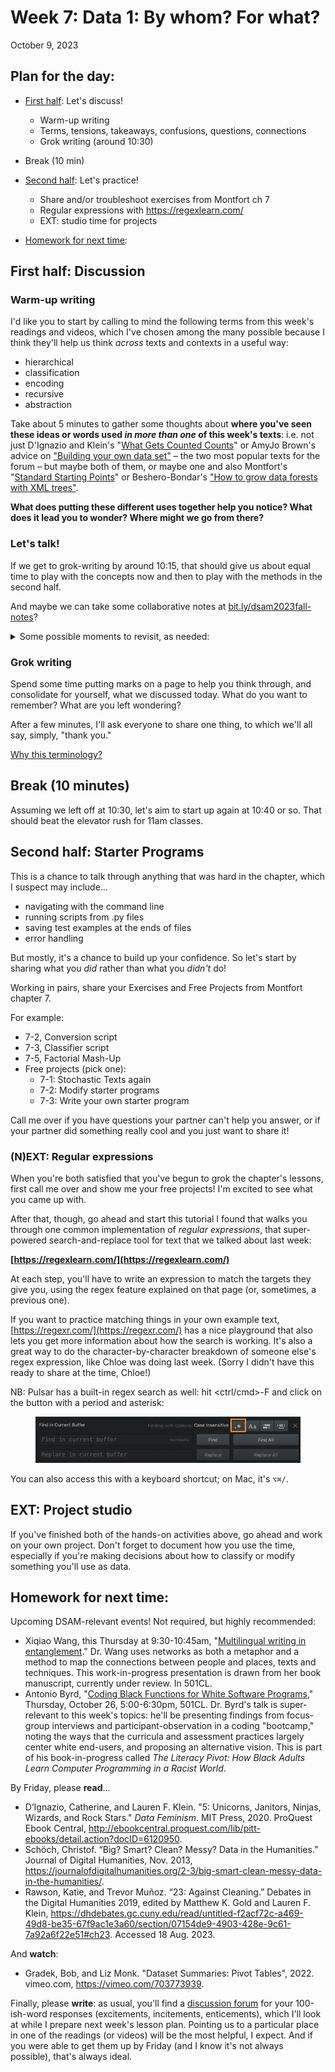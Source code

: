 
# Week 7: Data 1: By whom? For what?
<span class="date">October 9, 2023</span>

## Plan for the day:

* [First half](#first-half): Let's discuss!
    - Warm-up writing
    - Terms, tensions, takeaways, confusions, questions, connections
    - Grok writing (around 10:30)
* Break (10 min)
* [Second half](#second-half): Let's practice!
    - Share and/or troubleshoot exercises from Montfort ch 7
    - Regular expressions with https://regexlearn.com/
    - EXT: studio time for projects


* [Homework for next time](#hw):

<a id="first-half"></a>
## First half: Discussion

### Warm-up writing
I'd like you to start by calling to mind the following terms from this week's readings and videos, which I've chosen among the many possible because I think they'll help us think *across* texts and contexts in a useful way:

* hierarchical
* classification
* encoding
* recursive
* abstraction

Take about 5 minutes to gather some thoughts about **where you've seen these ideas or words used _in more than one_ of this week's texts**: i.e. not just D'Ignazio and Klein's "[What Gets Counted Counts](https://ebookcentral.proquest.com/lib/pitt-ebooks/detail.action?docID=6120950)" or AmyJo Brown's advice on ["Building your own data set"](https://cmu-lib.github.io/dhlg/project-videos/brown/) – the two most popular texts for the forum – but maybe both of them, or maybe one and also Montfort's "[Standard Starting Points](https://mitpress.ublish.com/ebook/epah2e-preview/12629/C1)" or Beshero-Bondar's ["How to grow data forests with XML trees"](https://cmu-lib.github.io/dhlg/project-videos/besherobondar/).

**What does putting these different uses together help you notice? What does it lead you to wonder? Where might we go from there?**


### Let's talk!

If we get to grok-writing by around 10:15, that should give us about equal time to play with the concepts now and then to play with the methods in the second half.

And maybe we can take some collaborative notes at [bit.ly/dsam2023fall-notes](https://bit.ly/dsam2023fall-notes)?

<details><summary>Some possible moments to revisit, as needed:</summary>

<ol class="spaced"><li>AmyJo Brown: you can't capture it all:
<figure><iframe width="560" height="315" src="https://www.youtube.com/embed/5fUKTPAvYDM?si=XPD9jjMZamXCXwic&amp;clip=UgkxdxOVnNXP-CxCGXiUlFcpghrmy08VzwOH&amp;clipt=ELT2EBjY5BI" title="YouTube video player" frameborder="0" allow="accelerometer; autoplay; clipboard-write; encrypted-media; gyroscope; picture-in-picture; web-share" allowfullscreen></iframe></figure><!--Get familiar with the kinds of things you *can* record from your objects, then pose some questions you hope to answer by doing so – and use those questions to limit what kinds of data you track and clean.--></li>

<li>Catherine D'Ignazio and Lauren Klein: "the <em>paradox of exposure:</em> the double bind that places those who stand to significantly gain from being counted in the most danger from that same counting (or classifying) act" (<em>Data Feminism</em> 105). Or again: "[B]eing represented also means being made visible,a nd being made visible to the matrix of domination–which continously develops laws, practices, and cultural norms to police the gender binary–poses significant risks to the health and safety of minoritized groups" (110).
    <ul><li>Alex offered a very close-to-home lived experience with regard to census-taking.</li></ul>
</li>

<li>D'Ignazio and Klein's discussion of the Colored Conventions Project, pp. 118-119. Perhaps especially pertinent: "Acts of counting and classification, especially as they relate to minoritized groups, must always balance harms and benefits. When data are collected about real people and their lives, risks ranging from exposure to violence are always present. But when deliberately considered, and when consent is obtained, counting can contribute to efforts to increase valuable and desired visibility."</li>

<li>Nick Montfort: "Now, it seems that a clever and effective way to test our two programs would be to see if <code>to_f(to_c(25))</code> was (at least approximately) 25 and if <code>to_c(to_f(90))</code> is 90 and so on. We'd like to call one function on the other and vice versa [... but] if we had tried to print our result instead of returning it, we couldn't use this method of testing the programs. [...] we can't have nice things if we write our functions to <code>print()</code> (i.e. to visually display) values instead of using <code>return</code> so that other code can make use of the result" (102-103).</li>

</ol>
</details>

### Grok writing

<div class="alert alert-success">
    <p>Spend some time putting marks on a page to help you think through, and consolidate for yourself, what we discussed today. What do you want to remember? What are you left wondering?</p>
</div>

After a few minutes, I'll ask everyone to share one thing, to which we'll all say, simply, "thank you."

<a href="week-03#an-explanation" class="smaller" title="We skipped this explanation in week 3, but it's there if you're curious">Why this terminology?</a>


## Break (10 minutes)
Assuming we left off at 10:30, let's aim to start up again at 10:40 or so. That should beat the elevator rush for 11am classes.


<a id="second-half"></a>
## Second half: Starter Programs

This is a chance to talk through anything that was hard in the chapter, which I suspect may include...

* navigating with the command line
* running scripts from .py files
* saving test examples at the ends of files
* error handling

But mostly, it's a chance to build up your confidence. So let's start by sharing what you *did* rather than what you *didn't* do!

<div class="alert alert-success">
Working in pairs, share your Exercises and Free Projects from Montfort chapter 7.
</div>

For example:
* 7-2, Conversion script
* 7-3, Classifier script
* 7-5, Factorial Mash-Up
* Free projects (pick one):
    - 7-1: Stochastic Texts again
    - 7-2: Modify starter programs
    - 7-3: Write your own starter program

<div class="alert alert-success">
Call me over if you have questions your partner can't help you answer, or if your partner did something really cool and you just want to share it!
</div>

### (N)EXT: Regular expressions

When you're both satisfied that you've begun to grok the chapter's lessons, first call me over and show me your free projects! I'm excited to see what you came up with.

After that, though, go ahead and start this tutorial I found that walks you through one common implementation of _regular expressions_, that super-powered search-and-replace tool for text that we talked about last week:

**[https://regexlearn.com/](https://regexlearn.com/)**

At each step, you'll have to write an expression to match the targets they give you, using the regex feature explained on that page (or, sometimes, a previous one).

If you want to practice matching things in your own example text, [https://regexr.com/](https://regexr.com/) has a nice playground that also lets you get more information about how the search is working. It's also a great way to do the character-by-character breakdown of someone else's regex expression, like Chloe was doing last week. (Sorry I didn't have this ready to share at the time, Chloe!)

NB: Pulsar has a built-in regex search as well: hit <ctrl/cmd>-F and click on the button with a period and asterisk:
<figure><img src="../assets/img/pulsar--regex-search.png" alt="screenshot of searchbar"></figure>
You can also access this with a keyboard shortcut; on Mac, it's <code>⌥⌘/</code>.


## EXT: Project studio

If you've finished both of the hands-on activities above, go ahead and work on your own project. Don't forget to document how you use the time, especially if you're making decisions about how to classify or modify something you'll use as data.



<a id="hw"></a>
## Homework for next time:
Upcoming DSAM-relevant events! Not required, but highly recommended:
* Xiqiao Wang, this Thursday at 9:30-10:45am, "[Multilingual writing in entanglement](https://calendar.pitt.edu/event/works_in_progress_xiqiao_wang)." Dr. Wang uses networks as both a metaphor and a method to map the connections between people and places, texts and techniques. This work-in-progress presentation is drawn from her book manuscript, currently under review. In 501CL.
* Antonio Byrd, "[Coding Black Functions for White Software Programs](https://calendar.pitt.edu/event/dr_antonio_byrd_coding_black_functions_for_white_software_programs)," Thursday, October 26, 5:00-6:30pm, 501CL. Dr. Byrd's talk is super-relevant to this week's topics: he'll be presenting findings from focus-group interviews and participant-observation in a coding "bootcamp," noting the ways that the curricula and assessment practices largely center white end-users, and proposing an alternative vision. This is part of his book-in-progress called _The Literacy Pivot: How Black Adults Learn Computer Programming in a Racist World_.

By Friday, please **read**...

* D’Ignazio, Catherine, and Lauren F. Klein. "5: Unicorns, Janitors, Ninjas, Wizards, and Rock Stars." _Data Feminism_. MIT Press, 2020. ProQuest Ebook Central, <a href="http://ebookcentral.proquest.com/lib/pitt-ebooks/detail.action?docID=6120950">http://ebookcentral.proquest.com/lib/pitt-ebooks/detail.action?docID=6120950</a>.
* Schöch, Christof. “Big? Smart? Clean? Messy? Data in the Humanities.” Journal of Digital Humanities, Nov. 2013, <a href="https://journalofdigitalhumanities.org/2-3/big-smart-clean-messy-data-in-the-humanities/">https://journalofdigitalhumanities.org/2-3/big-smart-clean-messy-data-in-the-humanities/</a>.
* Rawson, Katie, and Trevor Muñoz. “23: Against Cleaning.” Debates in the Digital Humanities 2019, edited by Matthew K. Gold and Lauren F. Klein, <a href="https://dhdebates.gc.cuny.edu/read/untitled-f2acf72c-a469-49d8-be35-67f9ac1e3a60/section/07154de9-4903-428e-9c61-7a92a6f22e51#ch23. Accessed 18 Aug. 2023">https://dhdebates.gc.cuny.edu/read/untitled-f2acf72c-a469-49d8-be35-67f9ac1e3a60/section/07154de9-4903-428e-9c61-7a92a6f22e51#ch23. Accessed 18 Aug. 2023</a>.

And **watch**:
* Gradek, Bob, and Liz Monk. "Dataset Summaries: Pivot Tables", 2022. vimeo.com, <a href="https://vimeo.com/703773939">https://vimeo.com/703773939</a>.

Finally, please **write**: as usual, you'll find a [discussion forum]({{site.repo_url}}/discussions) for your 100-ish-word responses (excitements, incitements, enticements), which I'll look at while I prepare next week's lesson plan. Pointing us to a particular place in one of the readings (or videos) will be the most helpful, I expect. And if you were able to get them up by Friday (and I know it's not always possible), that's always ideal.

